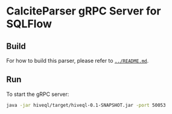 # CalciteParser gRPC Server for SQLFlow

## Build

For how to build this parser, please refer to [`../README.md`](../README.md).

## Run

To start the gRPC server:

```bash
java -jar hiveql/target/hiveql-0.1-SNAPSHOT.jar -port 50053
```
